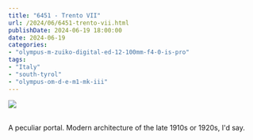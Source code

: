 ```yaml
---
title: "6451 - Trento VII"
url: /2024/06/6451-trento-vii.html
publishDate: 2024-06-19 18:00:00
date: 2024-06-19
categories:
- "olympus-m-zuiko-digital-ed-12-100mm-f4-0-is-pro"
tags:
- "Italy"
- "south-tyrol"
- "olympus-om-d-e-m1-mk-iii"
---
```

<div class="container">
<div class="center"><a target="_blank" href="https://d25zfm9zpd7gm5.cloudfront.net/1200x1200/2020/20200905_120244_lr.jpg"><img class="webfeedsFeaturedVisual" src="https://d25zfm9zpd7gm5.cloudfront.net/0600x0600/2020/20200905_120244_lr.jpg" /></a></div>
</div>
<br />

A peculiar portal. Modern architecture of the late 1910s or 1920s, I'd say.
